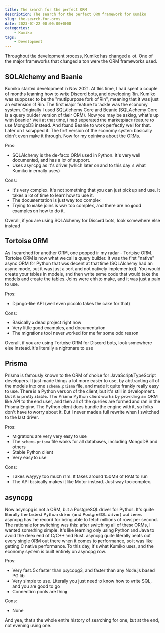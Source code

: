 ```yaml
---
title: The search for the perfect ORM
description: The search for the perfect ORM framework for Kumiko
slug: the-search-for-orms
date: 2023-07-22 00:00:00+0000
categories:
    - Kumiko
tags:
    - Development
---
```


Throughout the development process, Kumiko has changed a lot. One of the major frameworks that changed a ton were the ORM frameworks used. 

## SQLAlchemy and Beanie

Kumiko started development in Nov 2021. At this time, I had spent a couple of months learning how to write Discord bots, and developing Rin. Kumiko was supposed to be the "mutlipurpose fork of Rin", meaning that it was just an extension of Rin. The first major feature to tackle was the economy system. Originally I used SQLAlchemy Core and Beanie (SQLAlchemy Core is a query builder version of their ORM). Now you may be asking, what's up with Beanie? Well at that time, I had seperated the marketplace feature to use MongoDB instead. And found Beanie to work perfectly well for that. Later on I scrapped it. The first version of the economy system basically didn't even make it through. Now for my opinions about the ORMs.

Pros:
- SQLAlchemy is the de-facto ORM used in Python. It's very well documented, and has a lot of support.
- Uses asyncpg as it's driver (which later on and to this day is what Kumiko internally uses)

Cons:
- It's very complex. It's not something that you can just pick up and use. It takes a lot of time to learn how to use it.
- The documentation is just way too complex
- Trying to make joins is way too complex, and there are no good examples on how to do it.

Overall, if you are using SQLAlchemy for Discord bots, look somewhere else instead

## Tortoise ORM

As I searched for another ORM, one popped in my radar - Tortoise ORM. Tortoise ORM is now what we call a query builder. It was the first "native" async ORM for Python that was decent at that time (SQLAlchemy had an async mode, but it was just a port and not natively implemented). You would create your tables in models, and then write some code that would take the models and create the tables. Joins were ehh to make, and it was just a pain to use. 

Pros:
- Django-like API (well even piccolo takes the cake for that)

Cons:
- Basically a dead project right now
- Very little good examples, and documentation
- The migrations tool never worked for me for some odd reason

Overall, if you are using Tortoise ORM for Discord bots, look somewhere else instead. It's literally a nightmare to use

## Prisma

Prisma is famously known to the ORM of choice for JavaScript/TypeScript developers. It just made things a lot more easier to use, by abstracting all of the models into one `schema.prisma` file, and made it quite frankly really easy to use. There is a Python version of the client, but it's still in development. But it is pretty stable. The Prisma Python client works by providing an ORM like API to the end user, and then all of the queries are formed and ran in the Prisma Engine. The Python client does bundle the engine with it, so folks don't have to worry about it. But I never made a full rewrite when I switched to the last driver.

Pros:
- Migrations are very very easy to use
- The `schema.prisma` file works for all databases, including MongoDB and others
- Stable Python client
- Very easy to use

Cons:
- Takes wayyyy too much ram. It takes around 150MB of RAM to run
- The API basically makes it like Motor instead. Just way too complex.

## asyncpg

Now asyncpg is not a ORM, but a PostgreSQL driver for Python. It's quite literally the fastest Python driver (and PostgreSQL driver) out there. asyncpg has the record for being able to fetch millions of rows per second. The rationale for switching was this: after switching all of these ORMs, I wanted something simple. It's like learning only using Python and Java to avoid the deep end of C/C++ and Rust. asyncpg quite literally beats out every single ORM out there when it comes to performance, so it was like getting C native performance. To this day, it's what Kumiko uses, and the economy system is built entirely on asyncpg now.

Pros:
- Very fast. 5x faster than psycopg3, and faster than any Node.js based PG lib
- Very simple to use. Literally you just need to know how to write SQL, and you are good to go
- Connection pools are thing

Cons:
- None

And yea, that's the whole entire history of searching for one, but at the end, not evening using one.